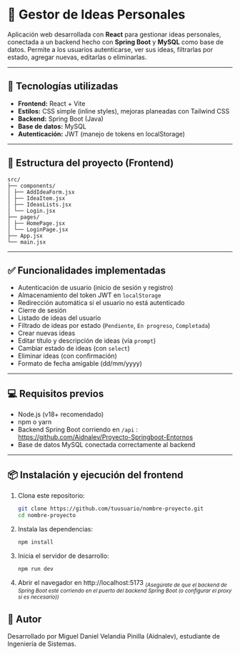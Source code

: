 # 🧠 Gestor de Ideas Personales

Aplicación web desarrollada con **React** para gestionar ideas personales, conectada a un backend hecho con **Spring Boot** y **MySQL** como base de datos. Permite a los usuarios autenticarse, ver sus ideas, filtrarlas por estado, agregar nuevas, editarlas o eliminarlas.

---

## 🚀 Tecnologías utilizadas

- **Frontend:** React + Vite
- **Estilos:** CSS simple (inline styles), mejoras planeadas con Tailwind CSS
- **Backend:** Spring Boot (Java)
- **Base de datos:** MySQL
- **Autenticación:** JWT (manejo de tokens en localStorage)

---

## 📁 Estructura del proyecto (Frontend)
```
src/
├── components/
│ ├── AddIdeaForm.jsx
│ ├── IdeaItem.jsx
│ ├── IdeasLists.jsx
│ └── Login.jsx
├── pages/
│ ├── HomePage.jsx
│ └── LoginPage.jsx 
├── App.jsx 
└── main.jsx 
```
---
## ✅ Funcionalidades implementadas

- Autenticación de usuario (inicio de sesión y registro)
- Almacenamiento del token JWT en `localStorage`
- Redirección automática si el usuario no está autenticado
- Cierre de sesión
- Listado de ideas del usuario
- Filtrado de ideas por estado (`Pendiente`, `En progreso`, `Completada`)
- Crear nuevas ideas
- Editar título y descripción de ideas (vía `prompt`)
- Cambiar estado de ideas (con `select`)
- Eliminar ideas (con confirmación)
- Formato de fecha amigable (dd/mm/yyyy)
---

## 💻 Requisitos previos

- Node.js (v18+ recomendado)
- npm o yarn
- Backend Spring Boot corriendo en `/api` : https://github.com/Aidnalev/Proyecto-Springboot-Entornos
- Base de datos MySQL conectada correctamente al backend

---

## 📦 Instalación y ejecución del frontend

1. Clona este repositorio:
   ```bash
   git clone https://github.com/tuusuario/nombre-proyecto.git
   cd nombre-proyecto
   ```
2. Instala las dependencias:
   ```bash
   npm install
   ```
3. Inicia el servidor de desarrollo:
   ```bash
   npm run dev
   ```
4. Abrir el navegador en http://localhost:5173
<sub><i>(Asegúrate de que el backend de Spring Boot esté corriendo en el puerto del backend Spring Boot (o configurar el proxy si es necesario))</i></sub>
## 🧠 Autor
Desarrollado por Miguel Daniel Velandia Pinilla (Aidnalev), estudiante de Ingeniería de Sistemas.
